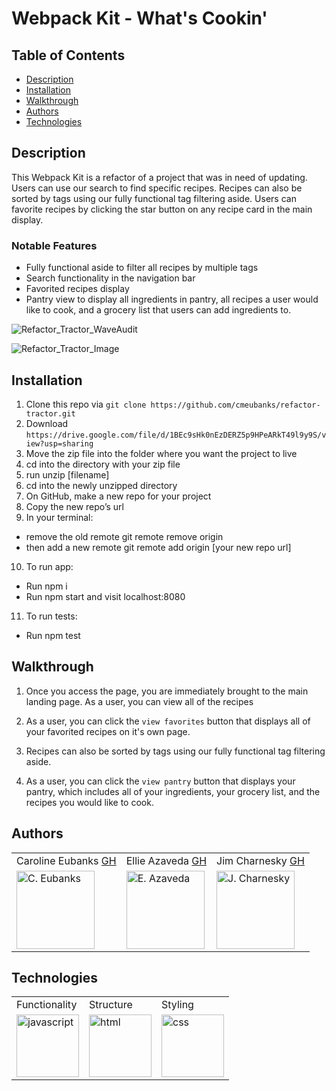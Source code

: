 # Webpack Kit - What's Cookin'

## Table of Contents
* [Description](#description)
* [Installation](#installation)
* [Walkthrough](#walkthrough)
* [Authors](#authors)
* [Technologies](#technologies)

## Description

This Webpack Kit is a refactor of a project that was in need of updating. Users can use our search to find specific recipes. Recipes can also be sorted by tags using our fully functional tag filtering aside. Users can favorite recipes by clicking the star button on any recipe card in the main display.


### Notable Features
* Fully functional aside to filter all recipes by multiple tags
* Search functionality in the navigation bar
* Favorited recipes display
* Pantry view to display all ingredients in pantry, all recipes a user would like to cook, and a grocery list that users can add ingredients to.

![Refactor_Tractor_WaveAudit](https://files.slack.com/files-pri/T029P2S9M-F01UY9R98R0/screen_shot_2021-04-20_at_8.03.52_pm.png)

![Refactor_Tractor_Image](https://user-images.githubusercontent.com/60282216/115487480-03b36200-a216-11eb-8e7d-8b5d858300b1.png)

## Installation
1. Clone this repo via `git clone https://github.com/cmeubanks/refactor-tractor.git`
2. Download `https://drive.google.com/file/d/1BEc9sHk0nEzDERZ5p9HPeARkT49l9y9S/view?usp=sharing`
3. Move the zip file into the folder where you want the project to live
4. cd into the directory with your zip file
5. run unzip [filename]
6. cd into the newly unzipped directory
7. On GitHub, make a new repo for your project
8. Copy the new repo’s url
9. In your terminal:
  - remove the old remote git remote remove origin
  - then add a new remote git remote add origin [your new repo url]
10. To run app:
  - Run npm i
  - Run npm start and visit localhost:8080
11. To run tests:
  - Run npm test

## Walkthrough

1. Once you access the page, you are immediately brought to the main landing page. As a user, you can view all of the recipes

2. As a user, you can click the `view favorites` button that displays all of your favorited recipes on it's own page.

3. Recipes can also be sorted by tags using our fully functional tag filtering aside.

4. As a user, you can click the `view pantry` button that displays your pantry, which includes all of your ingredients, your grocery list, and the recipes you would like to cook.

## Authors
<table>
    <tr>
        <td> Caroline Eubanks <a href="https://github.com/cmeubanks">GH</td>
        <td> Ellie Azaveda <a href="https://github.com/EllieAzaveda">GH</td>
        <td> Jim Charnesky <a href="https://github.com/BigBike96/">GH</td>
    </tr>
    </tr>
        <td><img src="https://avatars.githubusercontent.com/u/73092355?v=4" alt="C. Eubanks" width="125" height="auto" /></td>
        <td><img src="https://avatars.githubusercontent.com/u/76409536?v=4" alt="E. Azaveda" width="125" height="auto" /></td>
        <td><img src="https://avatars.githubusercontent.com/u/60282216?v=4" alt="J. Charnesky" width="125" height="auto" /></td>
    </tr>
</table>

## Technologies
<table>
    <tr>
        <td>Functionality</td>
        <td>Structure</td>
        <td>Styling</td>
    </tr>
    </tr>
        <td><img src="./assets/readme/js-icon.png" alt="javascript" width="100" height="auto" /></td>
        <td><img src="./assets/readme/html-logo.png" alt="html" width="100" height="auto" /></td>
        <td><img src="./assets/readme/css-logo.png" alt="css" width="100" height="auto" /></td>
    </tr>
</table>